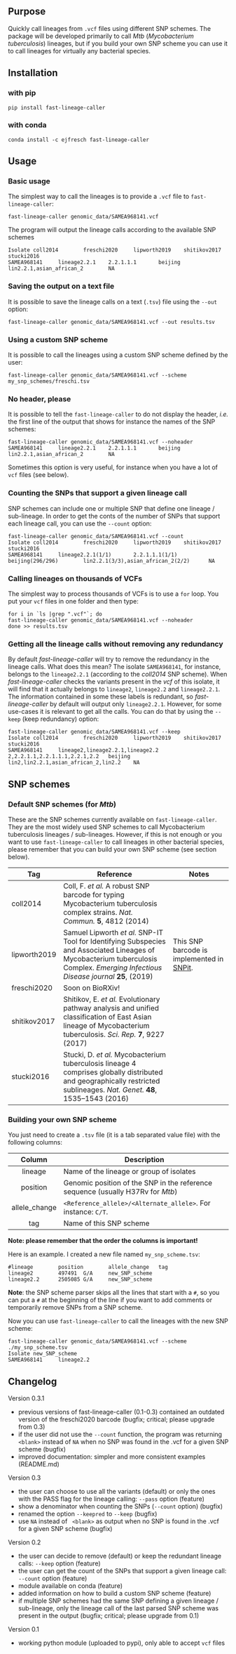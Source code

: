 ## Purpose
Quickly call lineages from `.vcf` files using different SNP schemes. The package will be developed primarily to call *Mtb* (_Mycobacterium tuberculosis_) lineages, but if you build your own SNP scheme you can use it to call lineages for virtually any bacterial species.

## Installation

### with pip

```
pip install fast-lineage-caller
```

### with conda

```
conda install -c ejfresch fast-lineage-caller
```

## Usage
### Basic usage
The simplest way to call the lineages is to provide a `.vcf` file to `fast-lineage-caller`:
```
fast-lineage-caller genomic_data/SAMEA968141.vcf 
```
The program will output the lineage calls according to the available SNP schemes
```
Isolate coll2014        freschi2020     lipworth2019    shitikov2017    stucki2016
SAMEA968141     lineage2.2.1    2.2.1.1.1       beijing lin2.2.1,asian_african_2        NA
```
### Saving the output on a text file
It is possible to save the lineage calls on a text (`.tsv`) file using the `--out` option: 
```
fast-lineage-caller genomic_data/SAMEA968141.vcf --out results.tsv
```
### Using a custom SNP scheme
It is possible to call the lineages using a custom SNP scheme defined by the user: 
```
fast-lineage-caller genomic_data/SAMEA968141.vcf --scheme my_snp_schemes/freschi.tsv
```
### No header, please
It is possible to tell the `fast-lineage-caller` to do not display the header, *i.e.* the first line of the output that shows for instance the names of the SNP schemes:

```
fast-lineage-caller genomic_data/SAMEA968141.vcf --noheader
SAMEA968141     lineage2.2.1    2.2.1.1.1       beijing lin2.2.1,asian_african_2        NA
```

Sometimes this option is very useful, for instance when you have a lot of `vcf` files (see below).

### Counting the SNPs that support a given lineage call

SNP schemes can include one or multiple SNP that define one lineage / sub-lineage. In order to get the conts of the number of SNPs that support each lineage call, you can use the `--count` option:

```
fast-lineage-caller genomic_data/SAMEA968141.vcf --count
Isolate coll2014        freschi2020     lipworth2019    shitikov2017    stucki2016
SAMEA968141     lineage2.2.1(1/1)       2.2.1.1.1(1/1)  beijing(296/296)        lin2.2.1(3/3),asian_african_2(2/2)      NA
```

### Calling lineages on thousands of VCFs

The simplest way to process thousands of VCFs is to use a `for` loop. You put your `vcf` files in one folder and then type:

```
for i in `ls |grep ".vcf"`; do
fast-lineage-caller genomic_data/SAMEA968141.vcf --noheader
done >> results.tsv
```

### Getting all the lineage calls without removing any redundancy

By default *fast-lineage-caller* will try to remove the redundancy in the lineage calls. What does this mean? The isolate `SAMEA968141`, for instance, belongs to the `lineage2.2.1` (according to the *coll2014* SNP scheme).  When *fast-lineage-caller* checks the variants present in the *vcf* of this isolate, it will find that it actually belongs to `lineage2`, `lineage2.2` and `lineage2.2.1`. The information contained in some these labels is redundant, so *fast-lineage-caller* by default will output only `lineage2.2.1`. However, for some use-cases it is relevant to get all the calls. You can do that by using the `--keep` (keep redundancy) option:

```
fast-lineage-caller genomic_data/SAMEA968141.vcf --keep
Isolate coll2014        freschi2020     lipworth2019    shitikov2017    stucki2016
SAMEA968141     lineage2,lineage2.2.1,lineage2.2        2,2.2.1.1,2.2.1.1.1,2.2.1,2.2   beijing lin2,lin2.2.1,asian_african_2,lin2.2    NA
```

## SNP schemes

### Default SNP schemes (for *Mtb*)

These are the SNP schemes currently available on `fast-lineage-caller`. They are the most widely used SNP schemes to call Mycobacterium tuberculosis lineages / sub-lineages. However, if this is not enough or you want to use `fast-lineage-caller` to call lineages in other bacterial species, please remember that you can build your own SNP scheme (see section below).

| Tag          | Reference                                                    | Notes                                                        |
| ------------ | ------------------------------------------------------------ | ------------------------------------------------------------ |
| coll2014     | Coll, F. *et al.* A robust SNP barcode for typing Mycobacterium tuberculosis complex strains. *Nat. Commun.* **5**, 4812 (2014) |                                                              |
| lipworth2019 | Samuel Lipworth *et al.* SNP-IT Tool for Identifying Subspecies and Associated Lineages of Mycobacterium tuberculosis Complex. *Emerging Infectious Disease journal* **25**, (2019) | This SNP barcode is implemented in [SNPit](https://github.com/philipwfowler/snpit). |
| freschi2020  | Soon on BioRXiv!                                             |                                                              |
| shitikov2017 | Shitikov, E. *et al.* Evolutionary pathway analysis and unified classification of East Asian lineage of Mycobacterium tuberculosis. *Sci. Rep.* **7**, 9227 (2017) |                                                              |
| stucki2016   | Stucki, D. *et al.* Mycobacterium tuberculosis lineage 4 comprises globally distributed and geographically restricted sublineages. *Nat. Genet.* **48**, 1535–1543 (2016) |                                                              |

### Building your own SNP scheme

You just need to create a `.tsv` file (it is a tab separated value file) with the following columns:

|    Column     | Description                                                  |
| :-----------: | ------------------------------------------------------------ |
|    lineage    | Name of the lineage or group of isolates                     |
|   position    | Genomic position of the SNP in the reference sequence (usually H37Rv for *Mtb*) |
| allele_change | `<Reference_allele>/<Alternate_allele>`. For instance: `C/T`. |
|      tag      | Name of this SNP scheme                                      |

**Note: please remember that the order the columns is important!**



Here is an example. I created a new file named `my_snp_scheme.tsv`:

```
#lineage        position        allele_change   tag
lineage2        497491  G/A     new_SNP_scheme
lineage2.2      2505085 G/A     new_SNP_scheme
```

**Note**: the SNP scheme parser skips all the lines that start with a `#`, so you can put a `#` at the beginning of the line if you want to add comments or temporarily remove SNPs from a SNP scheme.



Now you can use `fast-lineage-caller` to call the lineages with the new SNP scheme:

```
fast-lineage-caller genomic_data/SAMEA968141.vcf --scheme ./my_snp_scheme.tsv 
Isolate new_SNP_scheme
SAMEA968141     lineage2.2
```



## Changelog

Version 0.3.1

- previous versions of fast-lineage-caller (0.1-0.3) contained an outdated version of the freschi2020 barcode (bugfix; critical; please upgrade from 0.3)
- if the user did  not use the `--count` function, the program was returning `<blank>` instead of `NA` when no SNP was found in the .vcf for a given SNP scheme (bugfix)
- improved documentation: simpler and more consistent examples (README.md)

Version 0.3

- the user can choose to use all the variants (default) or only the ones with the PASS flag for the lineage calling: `--pass` option (feature)
- show a denominator when counting the SNPs (`--count` option) (bugfix)
- renamed the option `--keepred` to `--keep` (bugfix)
- use `NA` instead of ` <blank>` as output when no SNP is found in the .vcf for a given SNP scheme (bugfix)

Version 0.2

- the user can decide to  remove (default) or keep the redundant lineage calls: `--keep` option (feature)
- the user can get the count of the SNPs that support a given lineage call: `--count` option (feature)
- module available on conda (feature)
- added information on how to build a custom SNP scheme (feature)
- if multiple SNP schemes had the same SNP defining a given lineage / sub-lineage, only the lineage call of the last parsed SNP scheme was present in the output (bugfix; critical; please upgrade from 0.1)

Version 0.1

- working python module (uploaded to pypi), only able to accept `vcf` files

